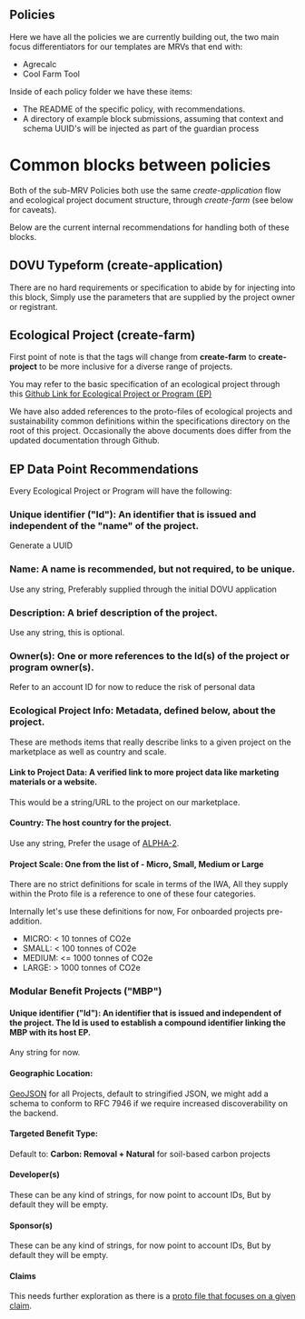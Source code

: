 ## Policies

Here we have all the policies we are currently building out, the two main focus differentiators for our templates are MRVs that end with:

- Agrecalc
- Cool Farm Tool 

Inside of each policy folder we have these items:

- The README of the specific policy, with recommendations.
- A directory of example block submissions, assuming that context and schema UUID's will be injected as part of the guardian process 

# Common blocks between policies

Both of the sub-MRV Policies both use the same *create-application* flow and ecological project document structure, through *create-farm* (see below for caveats).

Below are the current internal recommendations for handling both of these blocks.

## DOVU Typeform (create-application)

There are no hard requirements or specification to abide by for injecting into this block, Simply use the parameters that are supplied by the project owner or registrant.

## Ecological Project (create-farm)

First point of note is that the tags will change from **create-farm** to **create-project** to be more inclusive for a diverse range of projects.

You may refer to the basic specification of an ecological project through this [Github Link for Ecological Project or Program (EP)](https://github.com/InterWorkAlliance/Sustainability/blob/main/vem/supply/ep.md)

We have also added references to the proto-files of ecological projects and sustainability common definitions within the specifications directory on the root of this project. Occasionally the above documents does differ from the updated documentation through Github.

## EP Data Point Recommendations

Every Ecological Project or Program will have the following:

### Unique identifier ("Id"): An identifier that is issued and independent of the "name" of the project.

Generate a UUID

### Name: A name is recommended, but not required, to be unique.

Use any string, Preferably supplied through the initial DOVU application

### Description: A brief description of the project.

Use any string, this is optional.

### Owner(s): One or more references to the Id(s) of the project or program owner(s).

Refer to an account ID for now to reduce the risk of personal data

### Ecological Project Info: Metadata, defined below, about the project.

These are methods items that really describe links to a given project on the marketplace as well as country and scale.

#### Link to Project Data: A verified link to more project data like marketing materials or a website.

This would be a string/URL to the project on our marketplace.

#### Country: The host country for the project.

Use any string, Prefer the usage of [ALPHA-2](https://www.iban.com/country-codes).

#### Project Scale: One from the list of - Micro, Small, Medium or Large

There are no strict definitions for scale in terms of the IWA, All they supply within the Proto file is a reference to one of these four categories.

Internally let's use these definitions for now, For onboarded projects pre-addition.

- MICRO: < 10 tonnes of CO2e
- SMALL: < 100 tonnes of CO2e
- MEDIUM: <= 1000 tonnes of CO2e
- LARGE: > 1000 tonnes of CO2e 

### Modular Benefit Projects ("MBP")

#### Unique identifier ("Id"): An identifier that is issued and independent of the project. The Id is used to establish a compound identifier linking the MBP with its host EP.

Any string for now.

#### Geographic Location:

[GeoJSON](https://geojson.org/) for all Projects, default to stringified JSON, we might add a schema to conform to RFC 7946 if we require increased discoverability on the backend.

#### Targeted Benefit Type:

Default to: **Carbon: Removal + Natural** for soil-based carbon projects
    
#### Developer(s)

These can be any kind of strings, for now point to account IDs, But by default they will be empty.

#### Sponsor(s)

These can be any kind of strings, for now point to account IDs, But by default they will be empty.

#### Claims

This needs further exploration as there is a [proto file that focuses on a given claim](https://github.com/InterWorkAlliance/TokenTaxonomyFramework/blob/main/artifacts/token-templates/definitions/Ecological-Claim/latest/Ecological-Claim.proto).  
